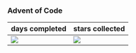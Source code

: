 
### Advent of Code
| days completed | stars collected   |
|---|---|
| ![](https://img.shields.io/badge/days%20completed-2-red&year=2021) | ![](https://img.shields.io/badge/stars%20⭐-5-yellow&year=2021) |
